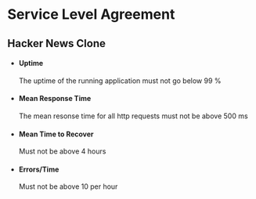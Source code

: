 # Service Level Agreement
## Hacker News Clone

- #### Uptime
  The uptime of the running application must not go below 99 %
  
- #### Mean Response Time
  The mean resonse time for all http requests must not be above 500 ms
  
- #### Mean Time to Recover
  Must not be above 4 hours
  
- #### Errors/Time
  Must not be above 10 per hour
